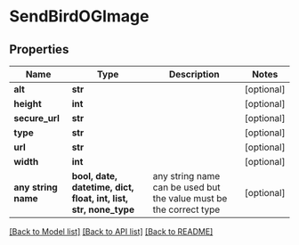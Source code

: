 # SendBirdOGImage


## Properties
Name | Type | Description | Notes
------------ | ------------- | ------------- | -------------
**alt** | **str** |  | [optional] 
**height** | **int** |  | [optional] 
**secure_url** | **str** |  | [optional] 
**type** | **str** |  | [optional] 
**url** | **str** |  | [optional] 
**width** | **int** |  | [optional] 
**any string name** | **bool, date, datetime, dict, float, int, list, str, none_type** | any string name can be used but the value must be the correct type | [optional]

[[Back to Model list]](../README.md#documentation-for-models) [[Back to API list]](../README.md#documentation-for-api-endpoints) [[Back to README]](../README.md)


